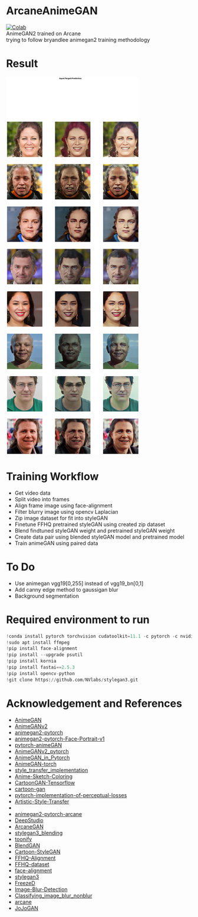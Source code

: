 # ArcaneAnimeGAN
[![Colab](https://colab.research.google.com/assets/colab-badge.svg)](https://colab.research.google.com/drive/1sBnFG9XR0euphD1LLspZOD2hxfyBwooN?usp=sharing)  
AnimeGAN2 trained on Arcane   
trying to follow bryandlee animegan2 training methodology   

  
# Result   
![result](doc/result1.png)    

# Training Workflow
- Get video data
- Split video into frames
- Align frame image using face-alignment
- Filter blurry image using opencv Laplacian
- Zip image dataset for fit into styleGAN
- Finetune FFHQ pretrained styleGAN using created zip dataset
- Blend findtuned styleGAN weight and pretrained styleGAN weight 
- Create data pair using blended styleGAN model and pretrained model
- Train animeGAN using paired data
  
# To Do
- Use animegan vgg19[0,255] instead of vgg19_bn[0,1]
- Add canny edge method to gaussigan blur
- Background segmentation
  
# Required environment to run    
```python
!conda install pytorch torchvision cudatoolkit=11.1 -c pytorch -c nvidia -y
!sudo apt install ffmpeg
!pip install face-alignment
!pip install --upgrade psutil
!pip install kornia
!pip install fastai==2.5.3
!pip install opencv-python
!git clone https://github.com/NVlabs/stylegan3.git
```
  
# Acknowledgement and References  
- [AnimeGAN](https://github.com/TachibanaYoshino/AnimeGAN)  
- [AnimeGANv2](https://github.com/TachibanaYoshino/AnimeGANv2)  
- [animegan2-pytorch](https://github.com/bryandlee/animegan2-pytorch)  
- [animegan2-pytorch-Face-Portrait-v1](https://github.com/bryandlee/animegan2-pytorch/issues/3)  
- [pytorch-animeGAN](https://github.com/ptran1203/pytorch-animeGAN)  
- [AnimeGANv2_pytorch](https://github.com/wan-h/AnimeGANv2_pytorch)  
- [AnimeGAN_in_Pytorch](https://github.com/XuHangkun/AnimeGAN_in_Pytorch)  
- [AnimeGAN-torch](https://github.com/MrVoid918/AnimeGAN-torch)  
- [style_transfer_implementation](https://github.com/Snailpong/style_transfer_implementation)  
- [Anime-Sketch-Coloring](https://github.com/pradeeplam/Anime-Sketch-Coloring-with-Swish-Gated-Residual-UNet)  
- [CartoonGAN-Tensorflow](https://github.com/taki0112/CartoonGAN-Tensorflow)  
- [cartoon-gan](https://github.com/FilipAndersson245/cartoon-gan)  
- [pytorch-implementation-of-perceptual-losses](https://towardsdatascience.com/pytorch-implementation-of-perceptual-losses-for-real-time-style-transfer-8d608e2e9902)  
- [Artistic-Style-Transfer](https://kyounju.tistory.com/3)  
-   
- [animegan2-pytorch-arcane](https://github.com/bryandlee/animegan2-pytorch/issues/17)  
- [DeepStudio](https://github.com/bryandlee/DeepStudio)  
- [ArcaneGAN](https://github.com/Sxela/ArcaneGAN)  
- [stylegan3_blending](https://github.com/Sxela/stylegan3_blending)  
- [toonify](https://github.com/justinpinkney/toonify)  
- [BlendGAN](https://github.com/onion-liu/BlendGAN)  
- [Cartoon-StyleGAN](https://github.com/happy-jihye/Cartoon-StyleGAN)  
- [FFHQ-Alignment](https://github.com/happy-jihye/FFHQ-Alignment)  
- [FFHQ-dataset](https://github.com/NVlabs/ffhq-dataset)
- [face-alignment](https://github.com/1adrianb/face-alignment)  
- [stylegan3](https://github.com/NVlabs/stylegan3)  
- [FreezeD](https://github.com/sangwoomo/FreezeD)  
- [Image-Blur-Detection](https://github.com/priyabagaria/Image-Blur-Detection)  
- [Classifying_image_blur_nonblur](https://github.com/pranavAL/Classifying_image_blur_nonblur)
- [arcane](https://www.netflix.com/kr/title/81435684)
- [JoJoGAN](https://github.com/mchong6/JoJoGAN)

